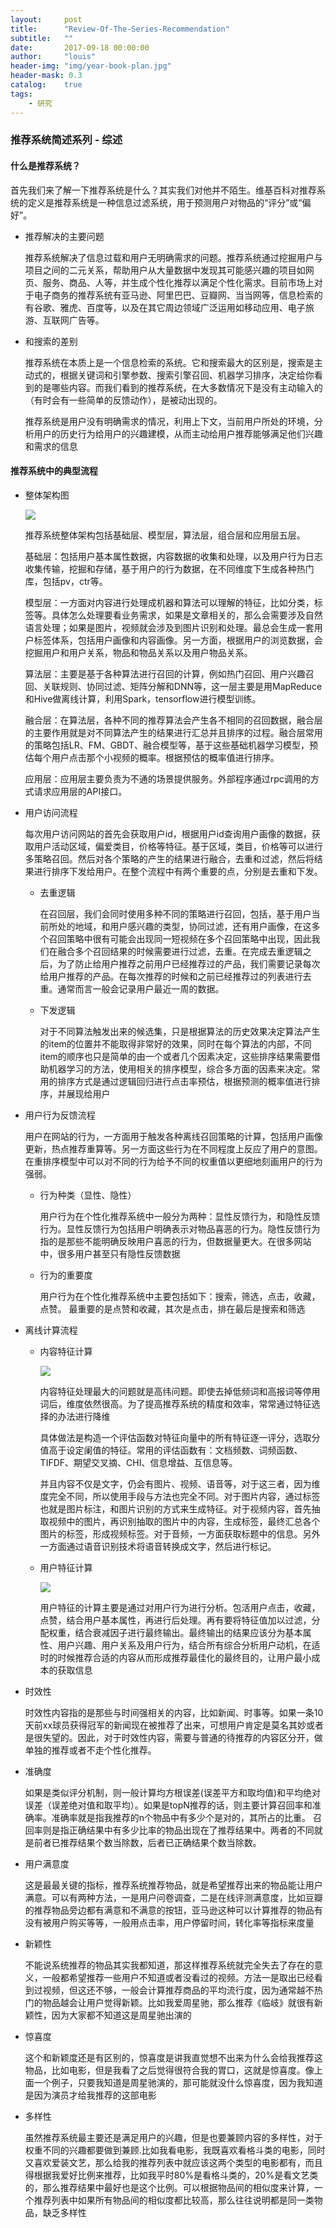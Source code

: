 ```yaml
---
layout:     post
title:      "Review-Of-The-Series-Recommendation"
subtitle:   ""
date:       2017-09-18 00:00:00
author:     "louis"
header-img: "img/year-book-plan.jpg"
header-mask: 0.3
catalog:    true
tags:
    - 研究
---
```


### 推荐系统简述系列 - 综述

#### 什么是推荐系统？

首先我们来了解一下推荐系统是什么？其实我们对他并不陌生。维基百科对推荐系统的定义是推荐系统是一种信息过滤系统，用于预测用户对物品的“评分”或“偏好”。

* 推荐解决的主要问题

	推荐系统解决了信息过载和用户无明确需求的问题。推荐系统通过挖掘用户与项目之间的二元关系，帮助用户从大量数据中发现其可能感兴趣的项目如网页、服务、商品、人等，并生成个性化推荐以满足个性化需求。目前市场上对于电子商务的推荐系统有亚马逊、阿里巴巴、豆瓣网、当当网等，信息检索的有谷歌、雅虎、百度等，以及在其它周边领域广泛运用如移动应用、电子旅游、互联网广告等。

* 和搜索的差别

	推荐系统在本质上是一个信息检索的系统。它和搜索最大的区别是，搜索是主动式的，根据关键词和引擎参数、搜索引擎召回、机器学习排序，决定给你看到的是哪些内容。而我们看到的推荐系统，在大多数情况下是没有主动输入的（有时会有一些简单的反馈动作），是被动出现的。

	推荐系统是用户没有明确需求的情况，利用上下文，当前用户所处的环境，分析用户的历史行为给用户的兴趣建模，从而主动给用户推荐能够满足他们兴趣和需求的信息


#### 推荐系统中的典型流程

* 整体架构图

	![](https://github.com/kaya33/kaya33.github.io/blob/master/portfolio/images/short-video-strategy-flows.jpg)

	推荐系统整体架构包括基础层、模型层，算法层，组合层和应用层五层。

	基础层：包括用户基本属性数据，内容数据的收集和处理，以及用户行为日志收集传输，挖掘和存储，基于用户的行为数据，在不同维度下生成各种热门库，包括pv，ctr等。

	模型层：一方面对内容进行处理成机器和算法可以理解的特征，比如分类，标签等。具体怎么处理要看业务需求，如果是文章相关的，那么会需要涉及自然语言处理；如果是图片，视频就会涉及到图片识别和处理。最总会生成一套用户标签体系，包括用户画像和内容画像。另一方面，根据用户的浏览数据，会挖掘用户和用户关系，物品和物品关系以及用户物品关系。

	算法层：主要是基于各种算法进行召回的计算，例如热门召回、用户兴趣召回、关联规则、协同过滤、矩阵分解和DNN等，这一层主要是用MapReduce和Hive做离线计算，利用Spark，tensorflow进行模型训练。

	融合层：在算法层，各种不同的推荐算法会产生各不相同的召回数据，融合层的主要作用就是对不同算法产生的结果进行汇总并且排序的过程。融合层常用的策略包括LR、FM、GBDT、融合模型等，基于这些基础机器学习模型，预估每个用户点击那个小视频的概率。根据预估的概率值进行排序。

	应用层：应用层主要负责为不通的场景提供服务。外部程序通过rpc调用的方式请求应用层的API接口。

* 用户访问流程

	每次用户访问网站的首先会获取用户id，根据用户id查询用户画像的数据，获取用户活动区域，偏爱类目，价格等特征。基于区域，类目，价格等可以进行多策略召回。然后对各个策略的产生的结果进行融合，去重和过滤，然后将结果进行排序下发给用户。在整个流程中有两个重要的点，分别是去重和下发。
    * 去重逻辑

    	在召回层，我们会同时使用多种不同的策略进行召回，包括，基于用户当前所处的地域，和用户感兴趣的类型，协同过滤，还有用户画像，在这多个召回策略中很有可能会出现同一短视频在多个召回策略中出现，因此我们在融合多个召回结果的时候需要进行过滤，去重。在完成去重逻辑之后，为了防止给用户推荐之前用户已经推荐过的产品，我们需要记录每次给用户推荐的产品。在每次推荐的时候和之前已经推荐过的列表进行去重。通常而言一般会记录用户最近一周的数据。

    * 下发逻辑

    	对于不同算法触发出来的候选集，只是根据算法的历史效果决定算法产生的item的位置并不能取得非常好的效果，同时在每个算法的内部，不同item的顺序也只是简单的由一个或者几个因素决定，这些排序结果需要借助机器学习的方法，使用相关的排序模型，综合多方面的因素来决定。常用的排序方式是通过逻辑回归进行点击率预估，根据预测的概率值进行排序，并展现给用户

* 用户行为反馈流程

	用户在网站的行为，一方面用于触发各种离线召回策略的计算，包括用户画像更新，热点推荐重算等。另一方面这些行为在不同程度上反应了用户的意图。在重排序模型中可以对不同的行为给予不同的权重值以更细地刻画用户的行为强弱。
    * 行为种类（显性、隐性）

    	用户行为在个性化推荐系统中一般分为两种：显性反馈行为，和隐性反馈行为。显性反馈行为包括用户明确表示对物品喜恶的行为。隐性反馈行为指的是那些不能明确反映用户喜恶的行为，但数据量更大。在很多网站中，很多用户甚至只有隐性反馈数据
    * 行为的重要度

		用户行为在个性化推荐系统中主要包括如下：搜索，筛选，点击，收藏，点赞。
		最重要的是点赞和收藏，其次是点击，排在最后是搜索和筛选

* 离线计算流程


    * 内容特征计算

    	![](https://github.com/kaya33/kaya33.github.io/blob/master/portfolio/images/content-feature.png)

    	内容特征处理最大的问题就是高纬问题。即使去掉低频词和高报词等停用词后，维度依然很高。为了提高推荐系统的精度和效率，常常通过特征选择的办法进行降维

    	具体做法是构造一个评估函数对特征向量中的所有特征逐一评分，选取分值高于设定阑值的特征。常用的评估函数有：文档频数、词频函数、TIFDF、期望交叉摘、CHI、信息增益、互信息等。

    	并且内容不仅是文字，仍会有图片、视频、语音等，对于这三者，因为维度完全不同，所以使用手段与方法也完全不同。对于图片内容，通过标签也就是图片标注，和图片识别的方式来生成特征。对于视频内容，首先抽取视频中的图片，再识别抽取的图片中的内容，生成标签，最终汇总各个图片的标签，形成视频标签。对于音频，一方面获取标题中的信息。另外一方面通过语音识别技术将语音转换成文字，然后进行标记。

    * 用户特征计算

    	![](https://github.com/kaya33/kaya33.github.io/blob/master/portfolio/images/user-profile.png)

    	用户特征的计算主要是通过对用户行为进行分析。包活用户点击，收藏，点赞，结合用户基本属性，再进行后处理。再有要将特征值加以过滤，分配权重，结合衰减因子进行最终输出。最终输出的结果应该分为基本属性、用户兴趣、用户关系及用户行为，结合所有综合分析用户动机，在适时的时候推荐合适的内容从而形成推荐最佳化的最终目的，让用户最小成本的获取信息

* 时效性

	时效性内容指的是那些与时间强相关的内容，比如新闻、时事等。如果一条10天前xx球员获得冠军的新闻现在被推荐了出来，可想用户肯定是莫名其妙或者是很失望的。因此，对于时效性内容，需要与普通的待推荐的内容区分开，做单独的推荐或者不走个性化推荐。

* 准确度

	如果是类似评分机制，则一般计算均方根误差(误差平方和取均值)和平均绝对误差（误差绝对值和取平均）。如果是topN推荐的话，则主要计算召回率和准确率。准确率就是指我推荐的n个物品中有多少个是对的，其所占的比重。 召回率则是指正确结果中有多少比率的物品出现在了推荐结果中。两者的不同就是前者已推荐结果个数当除数，后者已正确结果个数当除数。

* 用户满意度

	这是最最关键的指标，推荐系统推荐物品，就是希望推荐出来的物品能让用户满意。可以有两种方法，一是用户问卷调查，二是在线评测满意度，比如豆瓣的推荐物品旁边都有满意和不满意的按钮，亚马逊这种可以计算推荐的物品有没有被用户购买等等，一般用点击率，用户停留时间，转化率等指标来度量

* 新颖性

	不能说系统推荐的物品其实我都知道，那这样推荐系统就完全失去了存在的意义，一般都希望推荐一些用户不知道或者没看过的视频。方法一是取出已经看到过视频，但这还不够，一般会计算推荐商品的平均流行度，因为通常越不热门的物品越会让用户觉得新颖。比如我爱周星驰，那么推荐《临岐》就很有新颖性，因为大家都不知道这是周星驰出演的

* 惊喜度

	这个和新颖度还是有区别的，惊喜度是讲我直觉想不出来为什么会给我推荐这物品，比如电影，但是我看了之后觉得很符合我的胃口，这就是惊喜度。像上面一个例子，只要我知道是周星驰演的，那可能就没什么惊喜度，因为我知道是因为演员才给我推荐的这部电影

* 多样性

	虽然推荐系统最主要还是满足用户的兴趣，但是也要兼顾内容的多样性，对于权重不同的兴趣都要做到兼顾.比如我看电影，我既喜欢看格斗类的电影，同时又喜欢爱装文艺，那么给我的推荐列表中就应该这两个类型的电影都有，而且得根据我爱好比例来推荐，比如我平时80%是看格斗类的，20%是看文艺类的，那么推荐结果中最好也是这个比例。可以根据物品间的相似度来计算，一个推荐列表中如果所有物品间的相似度都比较高，那么往往说明都是同一类物品，缺乏多样性